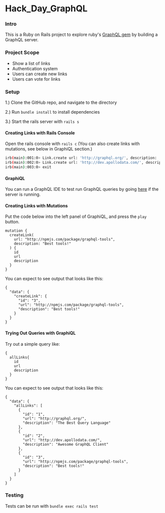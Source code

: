 # Hack_Day_GraphQL

### Intro
This is a Ruby on Rails project to explore ruby's [GraphQL gem](https://graphql-ruby.org/) by building a GraphQL server.

### Project Scope
+ Show a list of links
+ Authentication system
+ Users can create new links
+ Users can vote for links

### Setup

1.) Clone the GitHub repo, and navigate to the directory

2.) Run `bundle install` to install dependencies

3.) Start the rails server with `rails s`

#### Creating Links with Rails Console
Open the rails console with `rails c` (You can also create links with mutations, see below in GraphiQL section.)
```bash
irb(main):001:0> Link.create url: 'http://graphql.org/', description: 'The Best Query Language'
irb(main):002:0> Link.create url: 'http://dev.apollodata.com/', description: 'Awesome GraphQL Client'
irb(main):003:0> exit
```

#### GraphiQL
You can run a GraphQL IDE to test run GraphQL queries by going [here](http://localhost:3000/graphiql) if the server is running.

#### Creating Links with Mutations
Put the code below into the left panel of GraphiQL, and press the `play` button.
```
mutation {
  createLink(
    url: "http://npmjs.com/package/graphql-tools",
    description: "Best tools!"
  ) {
    id
    url
    description
  }
}
```

You can expect to see output that looks like this:
```
{
  "data": {
    "createLink": {
      "id": "3",
      "url": "http://npmjs.com/package/graphql-tools",
      "description": "Best tools!"
    }
  }
}
```

#### Trying Out Queries with GraphiQL
Try out a simple query like:
```
{
  allLinks{
    id
    url
    description
  }
}
```

You can expect to see output that looks like this:
```
{
  "data": {
    "allLinks": [
      {
        "id": "1",
        "url": "http://graphql.org/",
        "description": "The Best Query Language"
      },
      {
        "id": "2",
        "url": "http://dev.apollodata.com/",
        "description": "Awesome GraphQL Client"
      },
      {
        "id": "3",
        "url": "http://npmjs.com/package/graphql-tools",
        "description": "Best tools!"
      }
    ]
  }
}
```

### Testing
Tests can be run with `bundle exec rails test`
